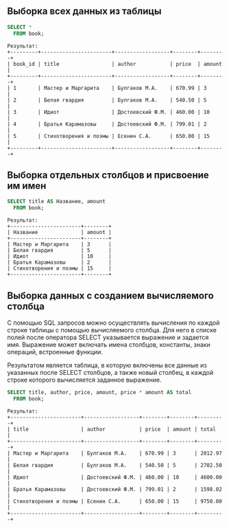 ## Выборка всех данных из таблицы
```sql
SELECT * 
  FROM book;
```
```
Результат:
+---------+-----------------------+------------------+--------+--------+
| book_id | title                 | author           | price  | amount |
+---------+-----------------------+------------------+--------+--------+
| 1       | Мастер и Маргарита    | Булгаков М.А.    | 670.99 | 3      |
| 2       | Белая гвардия         | Булгаков М.А.    | 540.50 | 5      |
| 3       | Идиот                 | Достоевский Ф.М. | 460.00 | 10     |
| 4       | Братья Карамазовы     | Достоевский Ф.М. | 799.01 | 2      |
| 5       | Стихотворения и поэмы | Есенин С.А.      | 650.00 | 15     |
+---------+-----------------------+------------------+--------+--------+
```
## Выборка отдельных столбцов и присвоение им имен
```sql
SELECT title AS Название, amount 
  FROM book;
```
```
Результат:
+-----------------------+--------+
| Название              | amount |
+-----------------------+--------+
| Мастер и Маргарита    | 3      |
| Белая гвардия         | 5      |
| Идиот                 | 10     |
| Братья Карамазовы     | 2      |
| Стихотворения и поэмы | 15     |
+-----------------------+--------+
```
## Выборка данных с созданием вычисляемого столбца
С помощью SQL запросов можно осуществлять вычисления по каждой строке таблицы с помощью вычисляемого столбца. Для него в списке полей  после оператора SELECT указывается выражение и задается имя. Выражение может включать имена столбцов, константы, знаки операций, встроенные функции.  

Результатом является таблица, в которую включены все данные из указанных после  SELECT столбцов, а также новый столбец, в каждой строке которого вычисляется заданное выражение.
```sql
SELECT title, author, price, amount, price * amount AS total 
  FROM book;
```
```
Результат:
+-----------------------+------------------+--------+--------+---------+
| title                 | author           | price  | amount | total   |
+-----------------------+------------------+--------+--------+---------+
| Мастер и Маргарита    | Булгаков М.А.    | 670.99 | 3      | 2012.97 |
| Белая гвардия         | Булгаков М.А.    | 540.50 | 5      | 2702.50 |
| Идиот                 | Достоевский Ф.М. | 460.00 | 10     | 4600.00 |
| Братья Карамазовы     | Достоевский Ф.М. | 799.01 | 2      | 1598.02 |
| Стихотворения и поэмы | Есенин С.А.      | 650.00 | 15     | 9750.00 |
+-----------------------+------------------+--------+--------+---------+
```